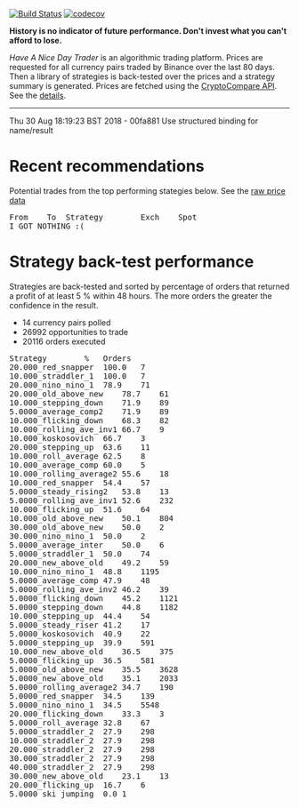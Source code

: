[![Build Status](https://travis-ci.org/deanturpin/handt.svg?branch=master)](https://travis-ci.org/deanturpin/handt)
[![codecov](https://codecov.io/gh/deanturpin/handt/branch/master/graph/badge.svg)](https://codecov.io/gh/deanturpin/handt)

**History is no indicator of future performance. Don't invest what you can't
afford to lose.**

*Have A Nice Day Trader* is an algorithmic trading platform. Prices are
requested for all currency pairs traded by Binance over the last 80 days. Then a
library of strategies is back-tested over the prices and a strategy summary is
generated. Prices are fetched using the [CryptoCompare
API](https://min-api.cryptocompare.com/). See the [details](details.md).

---

Thu 30 Aug 18:19:23 BST 2018 - 
00fa881 Use structured binding for name/result
# Recent recommendations
Potential trades from the top performing stategies below. See the [raw price data](prices.csv)
<pre>
From	To	Strategy		Exch	Spot
I GOT NOTHING :(
</pre>
# Strategy back-test performance
Strategies are back-tested and sorted by percentage of orders that returned a profit of at least 5 % within 48 hours. The more orders the greater the confidence in the result.
* 14 currency pairs polled
* 26992 opportunities to trade
* 20116 orders executed
<pre>
Strategy		%	Orders
20.000_red_snapper	100.0	7
10.000_straddler_1	100.0	7
20.000_nino_nino_1	78.9	71
20.000_old_above_new	78.7	61
10.000_stepping_down	71.9	89
5.0000_average_comp2	71.9	89
10.000_flicking_down	68.3	82
10.000_rolling_ave_inv1	66.7	9
10.000_koskosovich	66.7	3
20.000_stepping_up	63.6	11
10.000_roll_average	62.5	8
10.000_average_comp	60.0	5
10.000_rolling_average2	55.6	18
10.000_red_snapper	54.4	57
5.0000_steady_rising2	53.8	13
5.0000_rolling_ave_inv1	52.6	232
10.000_flicking_up	51.6	64
10.000_old_above_new	50.1	804
30.000_old_above_new	50.0	2
30.000_nino_nino_1	50.0	2
5.0000_average_inter	50.0	6
5.0000_straddler_1	50.0	74
20.000_new_above_old	49.2	59
10.000_nino_nino_1	48.8	1195
5.0000_average_comp	47.9	48
5.0000_rolling_ave_inv2	46.2	39
5.0000_flicking_down	45.2	1121
5.0000_stepping_down	44.8	1182
10.000_stepping_up	44.4	54
5.0000_steady_riser	41.2	17
5.0000_koskosovich	40.9	22
5.0000_stepping_up	39.9	591
10.000_new_above_old	36.5	375
5.0000_flicking_up	36.5	581
5.0000_old_above_new	35.5	3628
5.0000_new_above_old	35.1	2033
5.0000_rolling_average2	34.7	190
5.0000_red_snapper	34.5	139
5.0000_nino_nino_1	34.5	5548
20.000_flicking_down	33.3	3
5.0000_roll_average	32.8	67
5.0000_straddler_2	27.9	298
10.000_straddler_2	27.9	298
20.000_straddler_2	27.9	298
30.000_straddler_2	27.9	298
40.000_straddler_2	27.9	298
30.000_new_above_old	23.1	13
20.000_flicking_up	16.7	6
5.0000_ski_jumping	0.0	1
</pre>

